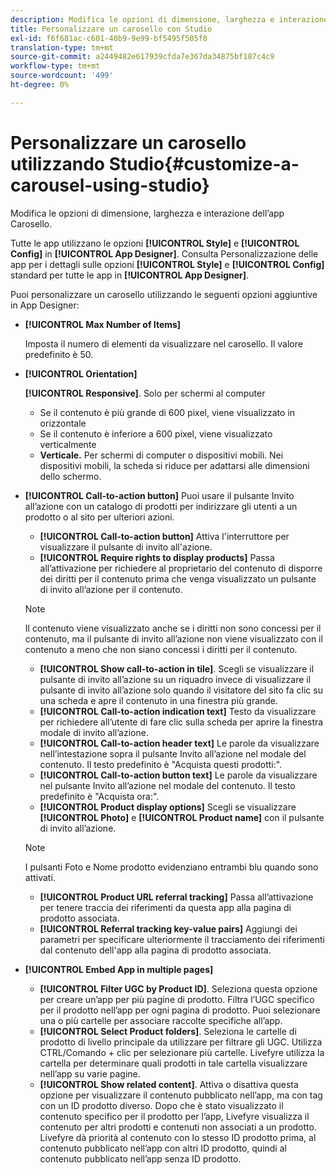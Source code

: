 ```yaml
---
description: Modifica le opzioni di dimensione, larghezza e interazione dell’app Carosello.
title: Personalizzare un carosello con Studio
exl-id: f6f681ac-c601-40b9-9e99-bf5495f505f8
translation-type: tm+mt
source-git-commit: a2449482e617939cfda7e367da34875bf187c4c9
workflow-type: tm+mt
source-wordcount: '499'
ht-degree: 0%

---
```


# Personalizzare un carosello utilizzando Studio{#customize-a-carousel-using-studio}

Modifica le opzioni di dimensione, larghezza e interazione dell’app Carosello.

Tutte le app utilizzano le opzioni **[!UICONTROL Style]** e **[!UICONTROL Config]** in **[!UICONTROL App Designer]**. Consulta Personalizzazione delle app per i dettagli sulle opzioni **[!UICONTROL Style]** e **[!UICONTROL Config]** standard per tutte le app in **[!UICONTROL App Designer]**.

Puoi personalizzare un carosello utilizzando le seguenti opzioni aggiuntive in App Designer:

* **[!UICONTROL Max Number of Items]**

   Imposta il numero di elementi da visualizzare nel carosello. Il valore predefinito è 50.

* **[!UICONTROL Orientation]**

   **[!UICONTROL Responsive]**. Solo per schermi al computer

   * Se il contenuto è più grande di 600 pixel, viene visualizzato in orizzontale
   * Se il contenuto è inferiore a 600 pixel, viene visualizzato verticalmente
   * **Verticale.** Per schermi di computer o dispositivi mobili. Nei dispositivi mobili, la scheda si riduce per adattarsi alle dimensioni dello schermo.

* **[!UICONTROL Call-to-action button]** Puoi usare il pulsante Invito all’azione con un catalogo di prodotti per indirizzare gli utenti a un prodotto o al sito per ulteriori azioni.

   * **[!UICONTROL Call-to-action button]** Attiva l&#39;interruttore per visualizzare il pulsante di invito all&#39;azione.
   * **[!UICONTROL Require rights to display products]** Passa all’attivazione per richiedere al proprietario del contenuto di disporre dei diritti per il contenuto prima che venga visualizzato un pulsante di invito all’azione per il contenuto.

   >[!NOTE]
   >
   >Il contenuto viene visualizzato anche se i diritti non sono concessi per il contenuto, ma il pulsante di invito all’azione non viene visualizzato con il contenuto a meno che non siano concessi i diritti per il contenuto.

   * **[!UICONTROL Show call-to-action in tile]**. Scegli se visualizzare il pulsante di invito all’azione su un riquadro invece di visualizzare il pulsante di invito all’azione solo quando il visitatore del sito fa clic su una scheda e apre il contenuto in una finestra più grande.
   * **[!UICONTROL Call-to-action indication text]** Testo da visualizzare per richiedere all’utente di fare clic sulla scheda per aprire la finestra modale di invito all’azione.
   * **[!UICONTROL Call-to-action header text]** Le parole da visualizzare nell’intestazione sopra il pulsante Invito all’azione nel modale del contenuto. Il testo predefinito è &quot;Acquista questi prodotti:&quot;.
   * **[!UICONTROL Call-to-action button text]** Le parole da visualizzare nel pulsante Invito all’azione nel modale del contenuto. Il testo predefinito è &quot;Acquista ora:&quot;.
   * **[!UICONTROL Product display options]** Scegli se visualizzare  **[!UICONTROL Photo]** e  **[!UICONTROL Product name]** con il pulsante di invito all’azione.

   >[!NOTE]
   >
   >I pulsanti Foto e Nome prodotto evidenziano entrambi blu quando sono attivati.

   * **[!UICONTROL Product URL referral tracking]** Passa all’attivazione per tenere traccia dei riferimenti da questa app alla pagina di prodotto associata.
   * **[!UICONTROL Referral tracking key-value pairs]** Aggiungi dei parametri per specificare ulteriormente il tracciamento dei riferimenti dal contenuto dell&#39;app alla pagina di prodotto associata.



* **[!UICONTROL Embed App in multiple pages]**

   * **[!UICONTROL Filter UGC by Product ID]**. Seleziona questa opzione per creare un’app per più pagine di prodotto. Filtra l’UGC specifico per il prodotto nell’app per ogni pagina di prodotto. Puoi selezionare una o più cartelle per associare raccolte specifiche all’app.
   * **[!UICONTROL Select Product folders]**. Seleziona le cartelle di prodotto di livello principale da utilizzare per filtrare gli UGC. Utilizza CTRL/Comando + clic per selezionare più cartelle. Livefyre utilizza la cartella per determinare quali prodotti in tale cartella visualizzare nell’app su varie pagine.
   * **[!UICONTROL Show related content]**. Attiva o disattiva questa opzione per visualizzare il contenuto pubblicato nell’app, ma con tag con un ID prodotto diverso. Dopo che è stato visualizzato il contenuto specifico per il prodotto per l’app, Livefyre visualizza il contenuto per altri prodotti e contenuti non associati a un prodotto. Livefyre dà priorità al contenuto con lo stesso ID prodotto prima, al contenuto pubblicato nell’app con altri ID prodotto, quindi al contenuto pubblicato nell’app senza ID prodotto.
